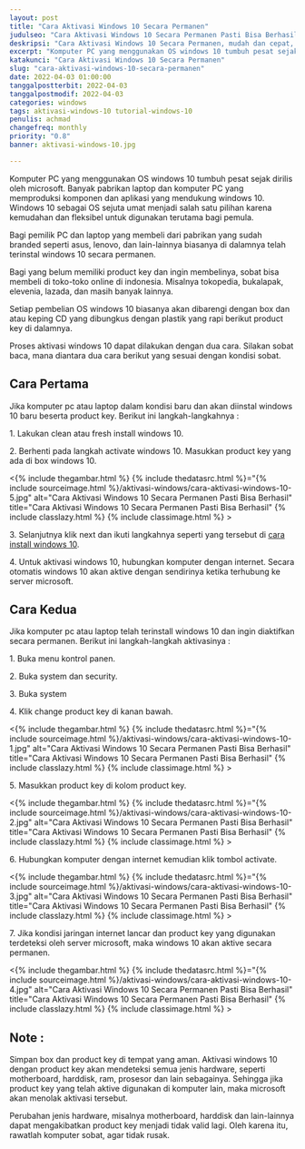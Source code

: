 ```yaml
---
layout: post
title: "Cara Aktivasi Windows 10 Secara Permanen"
judulseo: "Cara Aktivasi Windows 10 Secara Permanen Pasti Bisa Berhasil"
deskripsi: "Cara Aktivasi Windows 10 Secara Permanen, mudah dan cepat, masukkan product key dan hubungkan ke internet, windows 10 langsung aktif permanen"
excerpt: "Komputer PC yang menggunakan OS windows 10 tumbuh pesat sejak dirilis oleh microsoft. Banyak pabrikan laptop dan komputer PC yang memproduksi komponen dan aplikasi yang mendukung windows 10. Windows 10 sebagai OS sejuta umat menjadi"
katakunci: "Cara Aktivasi Windows 10 Secara Permanen"
slug: "cara-aktivasi-windows-10-secara-permanen"
date: 2022-04-03 01:00:00
tanggalpostterbit: 2022-04-03
tanggalpostmodif: 2022-04-03
categories: windows
tags: aktivasi-windows-10 tutorial-windows-10
penulis: achmad
changefreq: monthly
priority: "0.8"
banner: aktivasi-windows-10.jpg

---
```


<p>Komputer PC yang menggunakan OS windows 10 tumbuh pesat sejak dirilis oleh microsoft. Banyak pabrikan laptop dan komputer PC yang memproduksi komponen dan aplikasi yang mendukung windows 10. Windows 10 sebagai OS sejuta umat menjadi salah satu pilihan karena kemudahan dan fleksibel untuk digunakan terutama bagi pemula.</p>

<p>Bagi pemilik PC dan laptop yang membeli dari pabrikan yang sudah branded seperti asus, lenovo, dan lain-lainnya biasanya di dalamnya telah terinstal windows 10 secara permanen.</p>

<p>Bagi yang belum memiliki product key dan ingin membelinya, sobat bisa membeli di toko-toko online di indonesia. Misalnya tokopedia, bukalapak, elevenia, lazada, dan masih banyak lainnya.</p>

<p>Setiap pembelian OS windows 10 biasanya akan dibarengi dengan box dan atau keping CD yang dibungkus dengan plastik yang rapi berikut product key di dalamnya.</p>

<p>Proses aktivasi windows 10 dapat dilakukan dengan dua cara. Silakan sobat baca, mana diantara dua cara berikut yang sesuai dengan kondisi sobat.</p>


## Cara Pertama

<p>Jika komputer pc atau laptop dalam kondisi baru dan akan diinstal windows 10 baru beserta product key. Berikut ini langkah-langkahnya :</p>

<p>1. Lakukan clean atau fresh install windows 10.</p>

<p>2. Berhenti pada langkah activate windows 10. Masukkan product key yang ada di box windows 10.</p>

<p><{% include thegambar.html %} {% include thedatasrc.html %}="{% include sourceimage.html %}/aktivasi-windows/cara-aktivasi-windows-10-5.jpg" alt="Cara Aktivasi Windows 10 Secara Permanen Pasti Bisa Berhasil" title="Cara Aktivasi Windows 10 Secara Permanen Pasti Bisa Berhasil"  {% include classlazy.html %} {% include classimage.html %} ></p>

<p>3. Selanjutnya klik next dan ikuti langkahnya seperti yang tersebut di <a href="/cara-install-windows-10">cara install windows 10</a>.</p>

<p>4. Untuk aktivasi windows 10, hubungkan komputer dengan internet. Secara otomatis windows 10 akan aktive dengan sendirinya ketika terhubung ke server microsoft.</p>


## Cara Kedua

<p>Jika komputer pc atau laptop telah terinstall windows 10 dan ingin diaktifkan secara permanen. Berikut ini langkah-langkah aktivasinya :</p>

<p>1. Buka menu kontrol panen.</p>

<p>2. Buka system dan security.</p>

<p>3. Buka system</p>

<p>4. Klik change product key di kanan bawah.</p>

<p><{% include thegambar.html %} {% include thedatasrc.html %}="{% include sourceimage.html %}/aktivasi-windows/cara-aktivasi-windows-10-1.jpg" alt="Cara Aktivasi Windows 10 Secara Permanen Pasti Bisa Berhasil" title="Cara Aktivasi Windows 10 Secara Permanen Pasti Bisa Berhasil"  {% include classlazy.html %} {% include classimage.html %} ></p>

<p>5. Masukkan product key di kolom product key.</p>

<p><{% include thegambar.html %} {% include thedatasrc.html %}="{% include sourceimage.html %}/aktivasi-windows/cara-aktivasi-windows-10-2.jpg" alt="Cara Aktivasi Windows 10 Secara Permanen Pasti Bisa Berhasil" title="Cara Aktivasi Windows 10 Secara Permanen Pasti Bisa Berhasil"  {% include classlazy.html %} {% include classimage.html %} ></p>

<p>6. Hubungkan komputer dengan internet kemudian klik tombol activate.</p>

<p><{% include thegambar.html %} {% include thedatasrc.html %}="{% include sourceimage.html %}/aktivasi-windows/cara-aktivasi-windows-10-3.jpg" alt="Cara Aktivasi Windows 10 Secara Permanen Pasti Bisa Berhasil" title="Cara Aktivasi Windows 10 Secara Permanen Pasti Bisa Berhasil"  {% include classlazy.html %} {% include classimage.html %} ></p>

<p>7. Jika kondisi jaringan internet lancar dan product key yang digunakan terdeteksi oleh server microsoft, maka windows 10 akan aktive secara permanen.</p>

<p><{% include thegambar.html %} {% include thedatasrc.html %}="{% include sourceimage.html %}/aktivasi-windows/cara-aktivasi-windows-10-4.jpg" alt="Cara Aktivasi Windows 10 Secara Permanen Pasti Bisa Berhasil" title="Cara Aktivasi Windows 10 Secara Permanen Pasti Bisa Berhasil"  {% include classlazy.html %} {% include classimage.html %} ></p>


## Note :

<p>Simpan box dan product key di tempat yang aman. Aktivasi windows 10 dengan product key akan mendeteksi semua jenis hardware, seperti motherboard, harddisk, ram, prosesor dan lain sebagainya. Sehingga jika product key yang telah aktive digunakan di komputer lain, maka microsoft akan menolak aktivasi tersebut.</p>

<p>Perubahan jenis hardware, misalnya motherboard, harddisk dan lain-lainnya dapat mengakibatkan product key menjadi tidak valid lagi. Oleh karena itu, rawatlah komputer sobat, agar tidak rusak.</p>